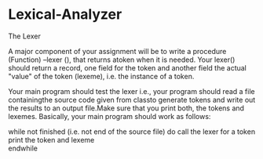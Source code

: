 # Lexical-Analyzer
The Lexer

A major component of your assignment will be to write a procedure (Function) –lexer (),  that returns atoken when it is needed.  Your lexer()  should return a record, one field for the token and another field the actual "value" of the token (lexeme), i.e. the instance of a token. 

Your main program should test the lexer i.e., your program should read a file containingthe source code given from classto generate tokens and write out the results to an output file.Make sure that you print both, the tokens and lexemes.  Basically, your main program should work as follows:

while not finished (i.e. not end of the source file)
do call the lexer for a token           
print the token and lexeme    
endwhile 
